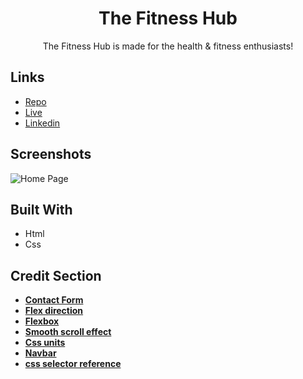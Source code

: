 <h1 align="center">The Fitness Hub</h1>
<p align="center">The Fitness Hub is made for the health & fitness enthusiasts!</p>

## Links
- [Repo](https://github.com/Madebybrown/FitnessHub.com)
- [Live](https://madebybrown.github.io/FitnessHub.com/)
- [Linkedin](https://www.linkedin.com/in/alexander-jonsson-312a70248/)

## Screenshots
![Home Page]()

## Built With
- Html
- Css

## Credit Section
- [**Contact Form**](https://youtu.be/f0DcnrpeBv8)
- [**Flex direction**](https://www.youtube.com/watch?v=ujXa2wQnAuU)
- [**Flexbox**](https://www.youtube.com/watch?v=u044iM9xsWU)
- [**Smooth scroll effect**](https://www.w3schools.com/howto/howto_css_smooth_scroll.asp)
- [**Css units**](https://www.youtube.com/watch?v=N5wpD9Ov_To)
- [**Navbar**](https://www.youtube.com/watch?v=PwWHL3RyQgk)
- [**css selector reference**](https://www.w3schools.com/cssref/css_selectors)